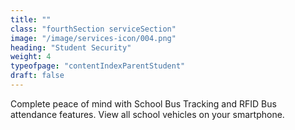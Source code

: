 ```yaml
---
title: ""
class: "fourthSection serviceSection"
image: "/image/services-icon/004.png"
heading: "Student Security"
weight: 4
typeofpage: "contentIndexParentStudent"
draft: false
---
```


 Complete peace of mind with School Bus Tracking and RFID Bus attendance features. View all school vehicles on your smartphone.  
 